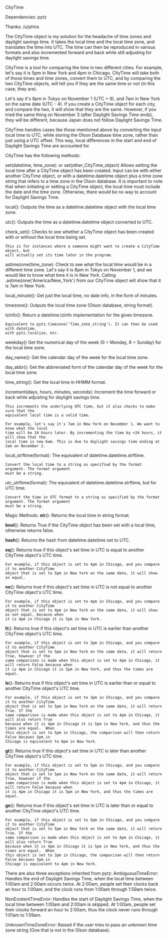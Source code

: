 CityTime

Dependencies:
    pytz

Thanks:
    /u/phira

The CityTime object is my solution for the headache of time zones and daylight savings time.  It takes
the local time and the local time zone, and translates the time into UTC.  The time can then be reproduced
in various formats and also incremented forward and back while still adjusting for daylight savings time.

CityTime is a tool for comparing the time in two different cities. For example, let's say it is 5pm in New York
and 4pm in Chicago. CityTime will take both of those times and time zones, convert them to UTC, and by comparing
the two CityTime objects, will tell you if they are the same time or not (in this case, they are).

Let's say it's 8pm in Tokyo on November 1 (UTC + 9), and 7am in New York on the same date (UTC - 4). If you
create a CityTime object for each city, and compare the two, it will show that they are the same. However,
if you tried the same thing on November 3 (after Daylight Savings Time ends), they will be different,
because Japan does not follow Daylight Savings Time.

CityTime handles cases like those mentioned above by converting the input local time to UTC, while storing
the Olson Database time zone, rather than just using a UTC offset. This way, local differences in the start
and end of Daylight Savings Time are accounted for.

CityTime has the following methods:

set(datetime, time_zone):
or
set(other_CityTime_object)
    Allows setting the local time after a CityTime object has been created.
    Input can be with either another CityTime object, or with a datetime.datetime object
    plus a time zone string that refers to a time zone in the Olson database.
    It is important to note that when initiating or setting a CityTime object,
    the local time must include the date and the time zone. Otherwise, there would be no
    way to account for Daylight Savings Time.

local():
    Outputs the time as a datetime.datetime object with the local time zone.

utc():
    Outputs the time as a datetime.datetime object converted to UTC.

check_set():
    Checks to see whether a CityTime object has been created with or without
    the local time being set.

    This is for instances where a someone might want to create a CityTime object, but
    will actually set its time later in the program.

astimezone(time_zone):
    Check to see what the local time would be in a different time zone.
    Let's say it is 8pm in Tokyo on November 1, and we would like to know what time
    it is in New York. Calling .astimezone('America/New_York') from our CityTime object will
    show that it is 7am in New York.

local_minute():
    Get just the local time, no date info, in the form of minutes.

timezone():
    Outputs the local time zone (Olson database, string format).

tzinfo():
    Return a datetime.tzinfo implementation for the given timezone.

    Equivalent to pytz.timezone('Time_zone_string'). It can then be used with datetime,
    with pytz.localize, etc.

weekday()
    Get the numerical day of the week (0 = Monday, 6 = Sunday) for the local time zone.

day_name():
    Get the calendar day of the week for the local time zone.

day_abbr():
    Get the abbreviated form of the calendar day of the week for the local time zone.

time_string():
    Get the local time in HHMM format.

increment(days, hours, minutes, seconds):
    Increment the time forward or back while adjusting for daylight savings time.

    This increments the underlying UTC time, but it also checks to make sure that the
    equivalent local time is a valid time.

    For example, let's say it's 7am in New York on November 1. We want to know what the local
    time will be 24 hours later. By incrementing the time by +24 hours, it will show that the
    local time is now 6am. This is due to daylight savings time ending at 2am on November 2.

local_strftime(format):
    The equivalent of datetime.datetime.strftime.

    Convert the local time to a string as specified by the format argument. The format argument
    must be a string.

utc_strftime(format):
    The equivalent of datetime.datetime.strftime, but for UTC time.

    Convert the time in UTC format to a string as specified by the format argument. The format argument
    must be a string.

Magic Methods:
__str__():
    Returns the local time in string format.

__bool__():
    Returns True if the CityTime object has been set with a local time, otherwise returns false.

__hash__():
    Returns the hash from datetime.datetime set to UTC.

__eq__():
    Returns true if this object's set time in UTC is equal to another CityTime object's UTC time.

    For example, if this object is set to 4pm in Chicago, and you compare it to another CityTime
    object that is set to 5pm in New York on the same date, it will show as equal.

__ne__():
    Returns true if this object's set time in UTC is not equal to another CityTime object's UTC time.

    For example, if this object is set to 4pm in Chicago, and you compare it to another CityTime
    object that is set to 4pm in New York on the same date, it will show as not equal, because when
    it is 4pm in Chicago it is 5pm in New York.

__lt__():
    Returns true if this object's set time in UTC is earlier than another CityTime object's UTC time.

    For example, if this object is set to 3pm in Chicago, and you compare it to another CityTime
    object that is set to 5pm in New York on the same date, it will return True, however if the
    same comparison is made when this object is set to 4pm in Chicago, it will return False because when
    it is 4pm in Chicago it is 5pm in New York, and thus the times are equal.

__le__():
    Returns true if this object's set time in UTC is earlier than or equal to another CityTime
    object's UTC time.

    For example, if this object is set to 3pm in Chicago, and you compare it to another CityTime
    object that is set to 5pm in New York on the same date, it will return True. If the
    same comparison is made when this object is set to 4pm in Chicago, it will also return True
    because when it is 4pm in Chicago it is 5pm in New York, and thus the times are equal.  When
    this object is set to 5pm in Chicago, the comparison will then return False becaues 5pm in
    Chicago is equivalent to 6pm in New York.

__gt__():
    Returns true if this object's set time in UTC is later than another CityTime object's UTC time.

    For example, if this object is set to 5pm in Chicago, and you compare it to another CityTime
    object that is set to 5pm in New York on the same date, it will return True, however if the
    same comparison is made when this object is set to 4pm in Chicago, it will return False because when
    it is 4pm in Chicago it is 5pm in New York, and thus the times are equal.

__ge__():
    Returns true if this object's set time in UTC is later than or equal to another CityTime
    object's UTC time.

    For example, if this object is set to 5pm in Chicago, and you compare it to another CityTime
    object that is set to 5pm in New York on the same date, it will return True. If the
    same comparison is made when this object is set to 4pm in Chicago, it will also return True
    because when it is 4pm in Chicago it is 5pm in New York, and thus the times are equal.  When
    this object is set to 3pm in Chicago, the comparison will then return False becaues 3pm in
    Chicago is equivalent to 4pm in New York.


There are also three exceptions inherited from pytz:
AmbiguousTimeError:
    Handles the end of Daylight Savings Time, when the local time between 1:00am and 2:00am occurs twice.
    At 2:00am, people set their clocks back an hour to 1:00am, and the clock runs from 1:00am through
    1:59am twice.

NonExistentTimeError:
    Handles the start of Daylight Savings Time, when the local time between 1:00am and 2:00am is skipped.
    At 1:00am, people set their clocks forward an hour to 2:00am, thus the clock never runs through 1:01am
    to 1:59am.

UnknownTimeZoneError:
    Raised if the user tries to pass an unknown time zone string (One that is not in the Olson database).
